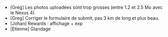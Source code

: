 * [Greg] Les photos uploadées sont trop grosses (entre 1.2 et 2.5 Mo avec le Nexus 4).
* [Greg] Corriger le formulaire de submit, pas 3 km de long et plus beau.
* [Johan] Rewards : affichage + exp
* [Etienne] Glandage
